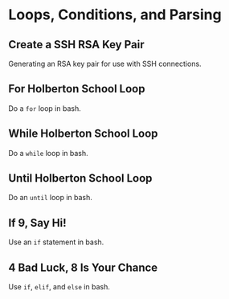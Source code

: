 # Loops, Conditions, and Parsing

## Create a SSH RSA Key Pair
Generating an RSA key pair for use with SSH connections.

## For Holberton School Loop
Do a `for` loop in bash.

## While Holberton School Loop
Do a `while` loop in bash.

## Until Holberton School Loop
Do an `until` loop in bash.

## If 9, Say Hi!
Use an `if` statement in bash.

## 4 Bad Luck, 8 Is Your Chance
Use `if`, `elif`, and `else` in bash.
